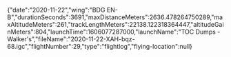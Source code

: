 {"date":"2020-11-22","wing":"BDG EN-B","durationSeconds":3691,"maxDistanceMeters":2636.478264750289,"maxAltitudeMeters":261,"trackLengthMeters":22138.122318364447,"altitudeGainMeters":804,"launchTime":1606077287000,"launchName":"TOC Dumps - Walker's","fileName":"2020-11-22-XAH-bqz-68.igc","flightNumber":29,"type":"flightlog","flying-location":null}

